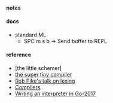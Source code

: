 
#### notes  

#### docs    
  - standard ML    
    + SPC m s b -> Send buffer to REPL  

#### reference  
* [the little schemer]  
* [the super tiny compiler](https://github.com/jamiebuilds/the-super-tiny-compiler)
* [Rob Pike's talk on lexing](https://www.youtube.com/watch?v=HxaD_trXwRE)
* [Compilers](https://classroom.udacity.com/courses/ud168)
* [Writing an interpreter in Go-2017](https://book.douban.com/subject/27034273/)
